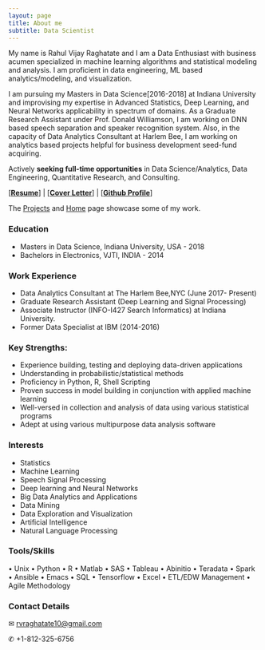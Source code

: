 ```yaml
---
layout: page
title: About me
subtitle: Data Scientist 
---
```

My name is Rahul Vijay Raghatate and I am a Data Enthusiast with business acumen specialized in machine learning algorithms and statistical modeling and analysis. I am proficient in data engineering, ML based analytics/modeling, and visualization. 

I am pursuing my Masters in Data Science[2016-2018] at Indiana University and improvising my expertise in Advanced Statistics, Deep Learning, and Neural Networks applicability in spectrum of domains. As a Graduate Research Assistant under Prof. Donald Williamson, I am working on DNN based speech separation and speaker recognition system. Also, in the capacity of Data Analytics Consultant at Harlem Bee, I am working on analytics based projects helpful for business development seed-fund acquiring.

Actively **seeking full-time opportunities** in Data Science/Analytics, Data Engineering, Quantitative Research, and Consulting.


[**[Resume](https://drive.google.com/open?id=0B2K6NkS5WwfraVJzaGV2dE95LXM)**]  | [**[Cover Letter](https://drive.google.com/open?id=13_fvlnnSzdc4DHD7W30fwsg9By6JIeSL)**] | [**[Github Profile](https://github.com/rahulraghatate)**]

The [Projects](https://rahulraghatate.github.io/projects/) and [Home](https://rahulraghatate.github.io/) page showcase some of my work.


### Education

- Masters in Data Science, Indiana University, USA - 2018
- Bachelors in Electronics, VJTI, INDIA - 2014

### Work Experience

- Data Analytics Consultant at The Harlem Bee,NYC (June 2017- Present)
- Graduate Research Assistant (Deep Learning and Signal Processing)
- Associate Instructor (INFO-I427 Search Informatics) at Indiana University.
- Former Data Specialist at IBM (2014-2016) 

### Key Strengths:

- Experience building, testing and deploying data-driven applications
-	Understanding in probabilistic/statistical methods
-	Proficiency in Python, R, Shell Scripting
-	Proven success in model building in conjunction with applied machine learning
- Well-versed in collection and analysis of data using various statistical programs
- Adept at using various multipurpose data analysis software

### Interests

- Statistics
- Machine Learning
- Speech Signal Processing
- Deep learning and Neural Networks
- Big Data Analytics and Applications
- Data Mining
- Data Exploration and Visualization
- Artificial Intelligence
- Natural Language Processing

### Tools/Skills

• Unix • Python • R • Matlab • SAS • Tableau • Abinitio • Teradata • Spark • Ansible • Emacs • SQL • Tensorflow • Excel • ETL/EDW Management • Agile Methodology 

### Contact Details

✉ rvraghatate10@gmail.com

✆ +1-812-325-6756
